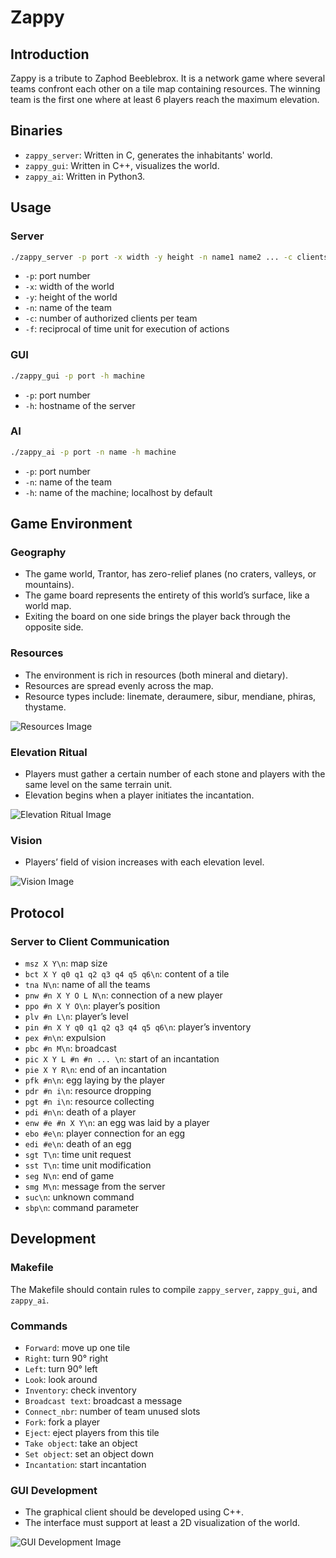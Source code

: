 # Zappy

## Introduction
Zappy is a tribute to Zaphod Beeblebrox. It is a network game where several teams confront each other on a tile map containing resources. The winning team is the first one where at least 6 players reach the maximum elevation.

## Binaries
- `zappy_server`: Written in C, generates the inhabitants' world.
- `zappy_gui`: Written in C++, visualizes the world.
- `zappy_ai`: Written in Python3.

## Usage

### Server
```sh
./zappy_server -p port -x width -y height -n name1 name2 ... -c clientsNb -f freq
```
- `-p`: port number
- `-x`: width of the world
- `-y`: height of the world
- `-n`: name of the team
- `-c`: number of authorized clients per team
- `-f`: reciprocal of time unit for execution of actions

### GUI
```sh
./zappy_gui -p port -h machine
```
- `-p`: port number
- `-h`: hostname of the server

### AI
```sh
./zappy_ai -p port -n name -h machine
```
- `-p`: port number
- `-n`: name of the team
- `-h`: name of the machine; localhost by default

## Game Environment

### Geography
- The game world, Trantor, has zero-relief planes (no craters, valleys, or mountains).
- The game board represents the entirety of this world’s surface, like a world map.
- Exiting the board on one side brings the player back through the opposite side.

### Resources
- The environment is rich in resources (both mineral and dietary).
- Resources are spread evenly across the map.
- Resource types include: linemate, deraumere, sibur, mendiane, phiras, thystame.

![Resources Image](images/resources_image.png)

### Elevation Ritual
- Players must gather a certain number of each stone and players with the same level on the same terrain unit.
- Elevation begins when a player initiates the incantation.

![Elevation Ritual Image](images/elevation_ritual_image.png)

### Vision
- Players’ field of vision increases with each elevation level.

![Vision Image](images/vision_image.png)

## Protocol
### Server to Client Communication
- `msz X Y\n`: map size
- `bct X Y q0 q1 q2 q3 q4 q5 q6\n`: content of a tile
- `tna N\n`: name of all the teams
- `pnw #n X Y O L N\n`: connection of a new player
- `ppo #n X Y O\n`: player’s position
- `plv #n L\n`: player’s level
- `pin #n X Y q0 q1 q2 q3 q4 q5 q6\n`: player’s inventory
- `pex #n\n`: expulsion
- `pbc #n M\n`: broadcast
- `pic X Y L #n #n ... \n`: start of an incantation
- `pie X Y R\n`: end of an incantation
- `pfk #n\n`: egg laying by the player
- `pdr #n i\n`: resource dropping
- `pgt #n i\n`: resource collecting
- `pdi #n\n`: death of a player
- `enw #e #n X Y\n`: an egg was laid by a player
- `ebo #e\n`: player connection for an egg
- `edi #e\n`: death of an egg
- `sgt T\n`: time unit request
- `sst T\n`: time unit modification
- `seg N\n`: end of game
- `smg M\n`: message from the server
- `suc\n`: unknown command
- `sbp\n`: command parameter

## Development
### Makefile
The Makefile should contain rules to compile `zappy_server`, `zappy_gui`, and `zappy_ai`.

### Commands
- `Forward`: move up one tile
- `Right`: turn 90° right
- `Left`: turn 90° left
- `Look`: look around
- `Inventory`: check inventory
- `Broadcast text`: broadcast a message
- `Connect_nbr`: number of team unused slots
- `Fork`: fork a player
- `Eject`: eject players from this tile
- `Take object`: take an object
- `Set object`: set an object down
- `Incantation`: start incantation

### GUI Development
- The graphical client should be developed using C++.
- The interface must support at least a 2D visualization of the world.

![GUI Development Image](images/menu.png)
